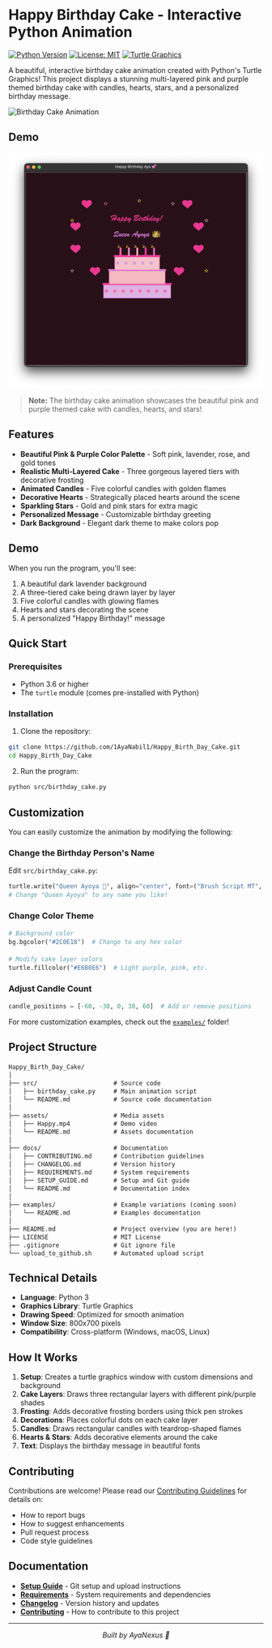 # Happy Birthday Cake - Interactive Python Animation

[![Python Version](https://img.shields.io/badge/python-3.6+-blue.svg)](https://www.python.org/downloads/)
[![License: MIT](https://img.shields.io/badge/License-MIT-yellow.svg)](https://opensource.org/licenses/MIT)
[![Turtle Graphics](https://img.shields.io/badge/Graphics-Turtle-green.svg)](https://docs.python.org/3/library/turtle.html)

A beautiful, interactive birthday cake animation created with Python's Turtle Graphics! This project displays a stunning multi-layered pink and purple themed birthday cake with candles, hearts, stars, and a personalized birthday message.

![Birthday Cake Animation](https://img.shields.io/badge/Status-Active-success)

## Demo

<div align="center">
  <img src="assets/img.png" alt="Birthday Cake Animation Demo" width="800">
</div>

> **Note:** The birthday cake animation showcases the beautiful pink and purple themed cake with candles, hearts, and stars!

## Features

- **Beautiful Pink & Purple Color Palette** - Soft pink, lavender, rose, and gold tones
- **Realistic Multi-Layered Cake** - Three gorgeous layered tiers with decorative frosting
- **Animated Candles** - Five colorful candles with golden flames
- **Decorative Hearts** - Strategically placed hearts around the scene
- **Sparkling Stars** - Gold and pink stars for extra magic
- **Personalized Message** - Customizable birthday greeting
- **Dark Background** - Elegant dark theme to make colors pop

## Demo

When you run the program, you'll see:
1. A beautiful dark lavender background
2. A three-tiered cake being drawn layer by layer
3. Five colorful candles with glowing flames
4. Hearts and stars decorating the scene
5. A personalized "Happy Birthday!" message

## Quick Start

### Prerequisites

- Python 3.6 or higher
- The `turtle` module (comes pre-installed with Python)

### Installation

1. Clone the repository:
```bash
git clone https://github.com/1AyaNabil1/Happy_Birth_Day_Cake.git
cd Happy_Birth_Day_Cake
```

2. Run the program:
```bash
python src/birthday_cake.py
```

## Customization

You can easily customize the animation by modifying the following:

### Change the Birthday Person's Name
Edit `src/birthday_cake.py`:
```python
turtle.write("Queen Ayoya 👑", align="center", font=("Brush Script MT", 30, "bold"))
# Change "Queen Ayoya" to any name you like!
```

### Change Color Theme
```python
# Background color
bg.bgcolor("#2C0E18")  # Change to any hex color

# Modify cake layer colors
turtle.fillcolor("#E6B0E6")  # Light purple, pink, etc.
```

### Adjust Candle Count
```python
candle_positions = [-60, -30, 0, 30, 60]  # Add or remove positions
```

For more customization examples, check out the [`examples/`](examples/) folder!

## Project Structure

```
Happy_Birth_Day_Cake/
│
├── src/                     # Source code
│   ├── birthday_cake.py     # Main animation script
│   └── README.md            # Source code documentation
│
├── assets/                  # Media assets
│   ├── Happy.mp4            # Demo video
│   └── README.md            # Assets documentation
│
├── docs/                    # Documentation
│   ├── CONTRIBUTING.md      # Contribution guidelines
│   ├── CHANGELOG.md         # Version history
│   ├── REQUIREMENTS.md      # System requirements
│   ├── SETUP_GUIDE.md       # Setup and Git guide
│   └── README.md            # Documentation index
│
├── examples/                # Example variations (coming soon)
│   └── README.md            # Examples documentation
│
├── README.md                # Project overview (you are here!)
├── LICENSE                  # MIT License
├── .gitignore               # Git ignore file
└── upload_to_github.sh      # Automated upload script
```

## Technical Details

- **Language**: Python 3
- **Graphics Library**: Turtle Graphics
- **Drawing Speed**: Optimized for smooth animation
- **Window Size**: 800x700 pixels
- **Compatibility**: Cross-platform (Windows, macOS, Linux)

## How It Works

1. **Setup**: Creates a turtle graphics window with custom dimensions and background
2. **Cake Layers**: Draws three rectangular layers with different pink/purple shades
3. **Frosting**: Adds decorative frosting borders using thick pen strokes
4. **Decorations**: Places colorful dots on each cake layer
5. **Candles**: Draws rectangular candles with teardrop-shaped flames
6. **Hearts & Stars**: Adds decorative elements around the cake
7. **Text**: Displays the birthday message in beautiful fonts

## Contributing

Contributions are welcome! Please read our [Contributing Guidelines](docs/CONTRIBUTING.md) for details on:
- How to report bugs
- How to suggest enhancements
- Pull request process
- Code style guidelines

## Documentation

- **[Setup Guide](docs/SETUP_GUIDE.md)** - Git setup and upload instructions
- **[Requirements](docs/REQUIREMENTS.md)** - System requirements and dependencies
- **[Changelog](docs/CHANGELOG.md)** - Version history and updates
- **[Contributing](docs/CONTRIBUTING.md)** - How to contribute to this project

---

<div align="center">
  <em>Built by AyaNexus 🦢</em>
</div>
